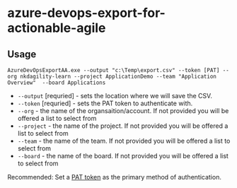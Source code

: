 # azure-devops-export-for-actionable-agile



## Usage

`AzureDevOpsExportAA.exe --output "c:\Temp\export.csv" --token [PAT] --org nkdagility-learn --project ApplicationDemo --team "Application Overview"  --board Applications`


- `--output` [requried] - sets the location where we will save the CSV. 
- `--token` [requried] - sets the PAT token to authenticate with.
- `--org` - the name of the organsaition/account. If not provided you will be offered a list to select from
- `--project` - the name of the project. If not provided you will be offered a list to select from
- `--team` - the name of the team. If not provided you will be offered a list to select from
- `--board` - the name of the board. If not provided you will be offered a list to select from


Recommended: Set a [PAT token](https://learn.microsoft.com/en-us/azure/devops/organizations/accounts/use-personal-access-tokens-to-authenticate?view=azure-devops&tabs=Windows) as the primary method of authentication. 
